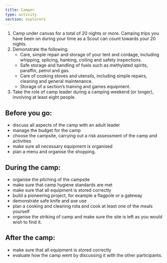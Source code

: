 ```yaml
---
title: Camper
type: activity
section: explorers
---
```


1. Camp under canvas for a total of 20 nights or more. Camping trips you have been on during your time as a Scout can count towards your 20 nights.
1. Demonstrate the following:
	* Care, simple repair and storage of your tent and cordage, including whipping, splicing, hanking, coiling and safety inspections.
	* Safe storage and handling of fuels such as methylated spirits, paraffin, petrol and gas.
	* Care of cooking stoves and utensils, including simple repairs, cleaning and general maintenance.
	* Storage of a section’s training and games equipment.
1. Take the role of camp leader during a camping weekend (or longer), involving at least eight people.

## Before you go:

* discuss all aspects of the camp with an adult leader
* manage the budget for the camp
* choose the campsite, carrying out a risk assessment of the camp and activities
* make sure all necessary equipment is organised
* plan a menu and organise the shopping.

## During the camp:

* organise the pitching of the campsite
* make sure that camp hygiene standards are met
* make sure that all equipment is stored correctly
* build a pioneering project, for example a flagpole or a gateway
* demonstrate safe knife and axe use
* plan a cooking and cleaning rota and cook at least one of the meals yourself
* organise the striking of camp and make sure the site is left as you would wish to find it.

## After the camp:

* make sure that all equipment is stored correctly
* evaluate how the camp went by discussing it with the other participants.